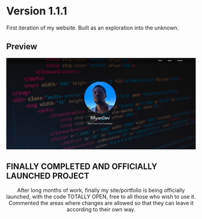 # Version 1.1.1

First iteration of my website. Built as an exploration into the unknown.


## Preview

<p align="center">
  <img src="img/preview.png">
</p>

## FINALLY COMPLETED AND OFFICIALLY LAUNCHED PROJECT

  <p align="center"> After long months of work, finally my site/portfolio is being officially launched, with the code TOTALLY OPEN, free to all those who wish to use it. Commented the areas where changes are allowed so that they can leave it according to their own way.
  </p>
<!-- npx browser-sync start -sw -->